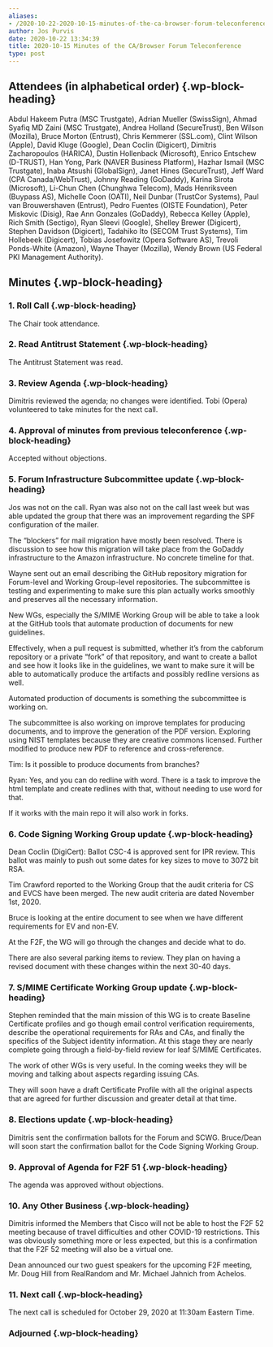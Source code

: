 ```yaml
---
aliases:
- /2020-10-22-2020-10-15-minutes-of-the-ca-browser-forum-teleconference/
author: Jos Purvis
date: 2020-10-22 13:34:39
title: 2020-10-15 Minutes of the CA/Browser Forum Teleconference
type: post
---
```


## Attendees (in alphabetical order) {.wp-block-heading}

Abdul Hakeem Putra (MSC Trustgate), Adrian Mueller (SwissSign), Ahmad Syafiq MD Zaini (MSC Trustgate), Andrea Holland (SecureTrust), Ben Wilson (Mozilla), Bruce Morton (Entrust), Chris Kemmerer (SSL.com), Clint Wilson (Apple), David Kluge (Google), Dean Coclin (Digicert), Dimitris Zacharopoulos (HARICA), Dustin Hollenback (Microsoft), Enrico Entschew (D-TRUST), Han Yong, Park (NAVER Business Platform), Hazhar Ismail (MSC Trustgate), Inaba Atsushi (GlobalSign), Janet Hines (SecureTrust), Jeff Ward (CPA Canada/WebTrust), Johnny Reading (GoDaddy), Karina Sirota (Microsoft), Li-Chun Chen (Chunghwa Telecom), Mads Henriksveen (Buypass AS), Michelle Coon (OATI), Neil Dunbar (TrustCor Systems), Paul van Brouwershaven (Entrust), Pedro Fuentes (OISTE Foundation), Peter Miskovic (Disig), Rae Ann Gonzales (GoDaddy), Rebecca Kelley (Apple), Rich Smith (Sectigo), Ryan Sleevi (Google), Shelley Brewer (Digicert), Stephen Davidson (Digicert), Tadahiko Ito (SECOM Trust Systems), Tim Hollebeek (Digicert), Tobias Josefowitz (Opera Software AS), Trevoli Ponds-White (Amazon), Wayne Thayer (Mozilla), Wendy Brown (US Federal PKI Management Authority).

## Minutes {.wp-block-heading}

### 1. Roll Call {.wp-block-heading}

The Chair took attendance.

### 2. Read Antitrust Statement {.wp-block-heading}

The Antitrust Statement was read.

### 3. Review Agenda {.wp-block-heading}

Dimitris reviewed the agenda; no changes were identified. Tobi (Opera) volunteered to take minutes for the next call.

### 4. Approval of minutes from previous teleconference {.wp-block-heading}

Accepted without objections.

### 5. Forum Infrastructure Subcommittee update {.wp-block-heading}

Jos was not on the call. Ryan was also not on the call last week but was able updated the group that there was an improvement regarding the SPF configuration of the mailer.

The “blockers” for mail migration have mostly been resolved. There is discussion to see how this migration will take place from the GoDaddy infrastructure to the Amazon infrastructure. No concrete timeline for that.

Wayne sent out an email describing the GitHub repository migration for Forum-level and Working Group-level repositories. The subcommittee is testing and experimenting to make sure this plan actually works smoothly and preserves all the necessary information.

New WGs, especially the S/MIME Working Group will be able to take a look at the GitHub tools that automate production of documents for new guidelines.

Effectively, when a pull request is submitted, whether it’s from the cabforum repository or a private “fork” of that repository, and want to create a ballot and see how it looks like in the guidelines, we want to make sure it will be able to automatically produce the artifacts and possibly redline versions as well.

Automated production of documents is something the subcommittee is working on.

The subcommittee is also working on improve templates for producing documents, and to improve the generation of the PDF version. Exploring using NIST templates because they are creative commons licensed. Further modified to produce new PDF to reference and cross-reference.

Tim: Is it possible to produce documents from branches?

Ryan: Yes, and you can do redline with word. There is a task to improve the html template and create redlines with that, without needing to use word for that.

If it works with the main repo it will also work in forks.

### 6. Code Signing Working Group update {.wp-block-heading}

Dean Coclin (DigiCert): Ballot CSC-4 is approved sent for IPR review. This ballot was mainly to push out some dates for key sizes to move to 3072 bit RSA.

Tim Crawford reported to the Working Group that the audit criteria for CS and EVCS have been merged. The new audit criteria are dated November 1st, 2020.

Bruce is looking at the entire document to see when we have different requirements for EV and non-EV.

At the F2F, the WG will go through the changes and decide what to do.

There are also several parking items to review. They plan on having a revised document with these changes within the next 30-40 days.

### 7. S/MIME Certificate Working Group update {.wp-block-heading}

Stephen reminded that the main mission of this WG is to create Baseline Certificate profiles and go though email control verification requirements, describe the operational requirements for RAs and CAs, and finally the specifics of the Subject identity information. At this stage they are nearly complete going through a field-by-field review for leaf S/MIME Certificates.

The work of other WGs is very useful. In the coming weeks they will be moving and talking about aspects regarding issuing CAs.

They will soon have a draft Certificate Profile with all the original aspects that are agreed for further discussion and greater detail at that time.

### 8. Elections update {.wp-block-heading}

Dimitris sent the confirmation ballots for the Forum and SCWG. Bruce/Dean will soon start the confirmation ballot for the Code Signing Working Group.

### 9. Approval of Agenda for F2F 51 {.wp-block-heading}

The agenda was approved without objections.

### 10. Any Other Business {.wp-block-heading}

Dimitris informed the Members that Cisco will not be able to host the F2F 52 meeting because of travel difficulties and other COVID-19 restrictions. This was obviously something more or less expected, but this is a confirmation that the F2F 52 meeting will also be a virtual one.

Dean announced our two guest speakers for the upcoming F2F meeting, Mr. Doug Hill from RealRandom and Mr. Michael Jahnich from Achelos.

### 11. Next call {.wp-block-heading}

The next call is scheduled for October 29, 2020 at 11:30am Eastern Time.

### Adjourned {.wp-block-heading}